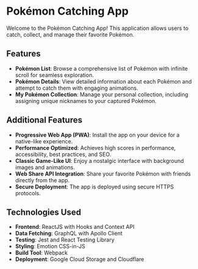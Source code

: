 # Pokémon Catching App

Welcome to the Pokémon Catching App! This application allows users to catch, collect, and manage their favorite Pokémon.

## Features

- **Pokémon List**: Browse a comprehensive list of Pokémon with infinite scroll for seamless exploration.
- **Pokémon Details**: View detailed information about each Pokémon and attempt to catch them with engaging animations.
- **My Pokémon Collection**: Manage your personal collection, including assigning unique nicknames to your captured Pokémon.

## Additional Features

- **Progressive Web App (PWA)**: Install the app on your device for a native-like experience.
- **Performance Optimized**: Achieves high scores in performance, accessibility, best practices, and SEO.
- **Classic Game-Like UI**: Enjoy a nostalgic interface with background images and animations.
- **Web Share API Integration**: Share your favorite Pokémon with friends directly from the app.
- **Secure Deployment**: The app is deployed using secure HTTPS protocols.

## Technologies Used

- **Frontend**: ReactJS with Hooks and Context API
- **Data Fetching**: GraphQL with Apollo Client
- **Testing**: Jest and React Testing Library
- **Styling**: Emotion CSS-in-JS
- **Build Tool**: Webpack
- **Deployment**: Google Cloud Storage and Cloudflare
